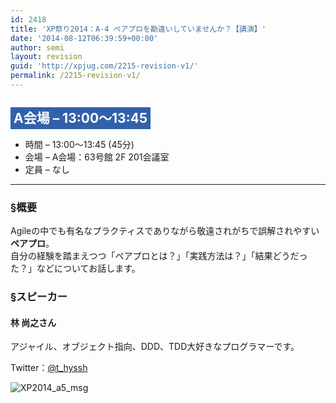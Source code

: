 ```yaml
---
id: 2418
title: 'XP祭り2014：A-4 ペアプロを勘違いしていませんか？【講演】'
date: '2014-08-12T06:39:59+00:00'
author: semi
layout: revision
guid: 'http://xpjug.com/2215-revision-v1/'
permalink: /2215-revision-v1/
---
```


## <span style="color:#FFFFFF; background-color:#3261AB; padding:5px;">A会場 – 13:00～13:45</span>

- 時間 – 13:00～13:45 (45分)
- 会場 – A会場：63号館 2F 201会議室
- 定員 – なし

---

### §概要

Agileの中でも有名なプラクティスでありながら敬遠されがちで誤解されやすい**ペアプロ**。  
自分の経験を踏まえつつ「ペアプロとは？」「実践方法は？」「結果どうだった？」などについてお話します。

### §スピーカー

#### 林 尚之さん

アジャイル、オブジェクト指向、DDD、TDD大好きなプログラマーです。

Twitter：[@t\_hyssh](https://twitter.com/t_hyssh)

![XP2014_a5_msg](http://xpjug.com/wp-content/uploads/2014/08/XP2014_a5_msg.png)